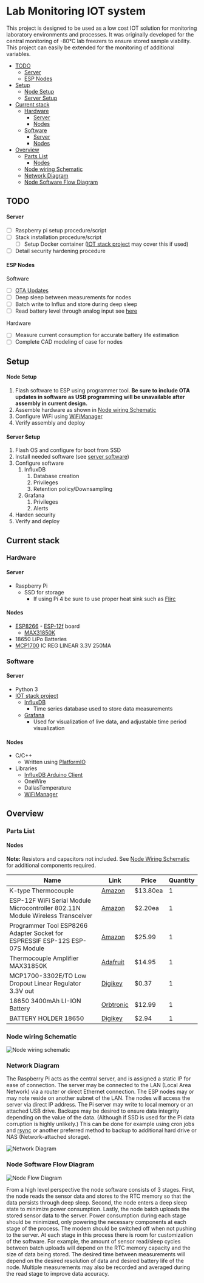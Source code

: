 # Lab Monitoring IOT system

This project is designed to be used as a low cost IOT solution for monitoring laboratory environments and processes. It was originally developed for the central monitoring of -80&deg;C lab freezers to ensure stored sample viability. This project can easily be extended for the monitoring of additional variables.

-   [TODO](#todo)
    -   [Server](#server)
    -   [ESP Nodes](#esp-nodes)
-   [Setup](#setup)
    -   [Node Setup](#node-setup)
    -   [Server Setup](#server-setup)
-   [Current stack](#current-stack)
    -   [Hardware](#hardware)
        -   [Server](#server)
        -   [Nodes](#nodes)
    -   [Software](#software)
        -   [Server](#server)
        -   [Nodes](#nodes)
-   [Overview](#overview)
    -   [Parts List](#parts-list)
        -   [Nodes](#nodes)
    -   [Node wiring Schematic](#node-wiring-schematic)
    -   [Network Diagram](#network-diagram)
    -   [Node Software Flow Diagram](#node-software-flow-diagram)

## TODO

#### Server

-   [ ] Raspberry pi setup procedure/script
-   [ ] Stack installation procedure/script
    -   [ ] Setup Docker container ([IOT stack project](https://github.com/SensorsIot/IOTstack) may cover this if used)
-   [ ] Detail security hardening procedure

#### ESP Nodes

Software

-   [ ] [OTA Updates](https://arduino-esp8266.readthedocs.io/en/latest/ota_updates/readme.html)
-   [ ] Deep sleep between measurements for nodes
-   [ ] Batch write to Influx and store during deep sleep
-   [ ] Read battery level through analog input see [here](http://esp8266-projects.org/2015/03/internal-adc-esp8266/)

Hardware

-   [ ] Measure current consumption for accurate battery life estimation
-   [ ] Complete CAD modeling of case for nodes

## Setup

#### Node Setup

1. Flash software to ESP using programmer tool. **Be sure to include OTA updates in software as USB programming will be unavailable after assembly in current design.**
2. Assemble hardware as shown in [Node wiring Schematic](#node-wiring-schematic)
3. Configure WiFi using [WiFiManager](https://github.com/tzapu/WiFiManager)
4. Verify assembly and deploy

#### Server Setup

1. Flash OS and configure for boot from SSD
2. Install needed software (see [server software](#server))
3. Configure software
    1. InfluxDB
        1. Database creation
        2. Privileges
        3. Retention policy/Downsampling
    2. Grafana
        1. Privileges
        2. Alerts
4. Harden security
5. Verify and deploy

## Current stack

### Hardware

#### Server

-   Raspberry Pi
    -   SSD for storage
        -   If using Pi 4 be sure to use proper heat sink such as [Flirc](https://www.adafruit.com/product/4553)

#### Nodes

-   [ESP8266](https://arduino-esp8266.readthedocs.io/en/latest/index.html) - [ESP-12f](https://docs.ai-thinker.com/_media/esp8266/docs/esp-12f_product_specification_en.pdf) board
    -   [MAX31850K](https://learn.adafruit.com/adafruit-1-wire-thermocouple-amplifier-max31850k/wiring-and-test)
-   18650 LiPo Batteries
-   [MCP1700](https://www.digikey.com/product-detail/en/microchip-technology/MCP1700-3302E-TO/MCP1700-3302E-TO-ND/652680) IC REG LINEAR 3.3V 250MA

### Software

#### Server

-   Python 3
-   [IOT stack project](https://github.com/SensorsIot/IOTstack)
    -   [InfluxDB](https://www.influxdata.com/products/influxdb-overview/)
        -   Time series database used to store data measurements
    -   [Grafana](https://grafana.com/grafana/)
        -   Used for visualization of live data, and adjustable time period visualization

#### Nodes

-   C/C++
    -   Written using [PlatformIO](https://docs.platformio.org/en/latest/platforms/espressif8266.html)
-   Libraries
    -   [InfluxDB Arduino Client](https://github.com/tobiasschuerg/InfluxDB-Client-for-Arduino)
    -   OneWire
    -   DallasTemperature
    -   [WiFiManager](https://github.com/tzapu/WiFiManager)

## Overview

### Parts List

#### Nodes

**Note:** Resistors and capacitors not included. See [Node Wiring Schematic](#node-wiring-schematic) for additional components required.

| Name                                                                           | Link                                                                                                                  | Price     | Quantity |
| ------------------------------------------------------------------------------ | --------------------------------------------------------------------------------------------------------------------- | --------- | -------- |
| K-type Thermocouple                                                            | [Amazon](https://www.amazon.com/gp/product/B00OLNZ6XI/ref=ppx_yo_dt_b_asin_title_o06_s00?ie=UTF8&psc=1)               | \$13.80ea | 1        |
| ESP-12F WiFi Serial Module Microcontroller 802.11N Module Wireless Transceiver | [Amazon](https://www.amazon.com/gp/product/B07SDMHYY8/ref=ppx_yo_dt_b_asin_title_o00_s00?ie=UTF8&psc=1)               | \$2.20ea  | 1        |
| Programmer Tool ESP8266 Adapter Socket for ESPRESSIF ESP-12S ESP-07S Module    | [Amazon](https://www.amazon.com/gp/product/B07Z7PMJHV/ref=ppx_yo_dt_b_asin_title_o00_s01?ie=UTF8&psc=1)               | \$25.99   | 1        |
| Thermocouple Amplifier MAX31850K                                               | [Adafruit](https://www.adafruit.com/product/1727)                                                                     | \$14.95   | 1        |
| MCP1700-3302E/TO Low Dropout Linear Regulator 3.3V out                         | [Digikey](https://www.digikey.com/product-detail/en/microchip-technology/MCP1700-3302E-TO/MCP1700-3302E-TO-ND/652680) | \$0.37    | 1        |
| 18650 3400mAh LI-ION Battery                                                   | [Orbtronic](https://www.orbtronic.com/protected-3400mah-18650-li-ion-battery-panasonic-ncr18650B-orbtronic)           | \$12.99   | 1        |
| BATTERY HOLDER 18650                                                           | [Digikey](https://www.digikey.com/product-detail/en/keystone-electronics/1043P/36-1043P-ND/4499388)                   | \$2.94    | 1        |

### Node wiring Schematic

![Node wiring schematic](./Diagrams/node_wiring_schematic.png)

### Network Diagram

The Raspberry Pi acts as the central server, and is assigned a static IP for ease of connection. The server may be connected to the LAN (Local Area Network) via a router or direct Ethernet connection. The ESP nodes may or may note reside on another subnet of the LAN. The nodes will access the server via direct IP address. The Pi server may write to local memory or an attached USB drive. Backups may be desired to ensure data integrity depending on the value of the data. (Although if SSD is used for the Pi data corruption is highly unlikely.) This can be done for example using cron jobs and [rsync](https://linux.die.net/man/1/rsync) or another preferred method to backup to additional hard drive or NAS (Network-attached storage).

![Network Diagram](./Diagrams/Network_diagram.png)

### Node Software Flow Diagram

![Node Flow Diagram](./Diagrams/node_flow.png)

From a high level perspective the node software consists of 3 stages. First, the node reads the sensor data and stores to the RTC memory so that the data persists through deep sleep. Second, the node enters a deep sleep state to minimize power consumption. Lastly, the node batch uploads the stored sensor data to the server. Power consumption during each stage should be minimized, only powering the necessary components at each stage of the process. The modem should be switched off when not pushing to the server. At each stage in this process there is room for customization of the software. For example, the amount of sensor read/sleep cycles between batch uploads will depend on the RTC memory capacity and the size of data being stored. The desired time between measurements will depend on the desired resolution of data and desired battery life of the node. Multiple measurements may also be recorded and averaged during the read stage to improve data accuracy.
